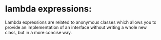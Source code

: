 lambda expressions:
===

Lambda expressions are related to anonymous classes which allows you
to provide an implementation of an interface without writing a whole new class,
but in a more concise way.